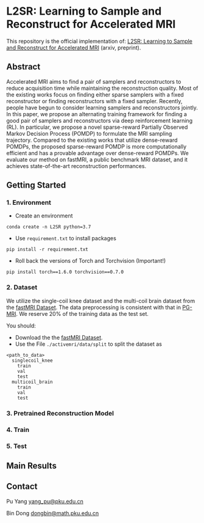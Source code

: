 # L2SR: Learning to Sample and Reconstruct for Accelerated MRI
This repository is the official implementation of: [L2SR: Learning to Sample and Reconstruct for Accelerated MRI](https://arxiv.org/abs/2212.02190) (arxiv, preprint).

## Abstract 
Accelerated MRI aims to find a pair of samplers and reconstructors to reduce acquisition time while maintaining the reconstruction quality. Most of the existing works focus on finding either sparse samplers with a fixed reconstructor or finding reconstructors with a fixed sampler. Recently, people have begun to consider learning samplers and reconstructors jointly. In this paper, we propose an alternating training framework for finding a good pair of samplers and reconstructors via deep reinforcement learning (RL). In particular, we propose a novel sparse-reward Partially Observed Markov Decision Process (POMDP) to formulate the MRI sampling trajectory. Compared to the existing works that utilize dense-reward POMDPs, the proposed sparse-reward POMDP is more computationally efficient and has a provable advantage over dense-reward POMDPs. We evaluate our method on fastMRI, a public benchmark MRI dataset, and it achieves state-of-the-art reconstruction performances.

## Getting Started

### 1. Environment
 - Create an environment
```
conda create -n L2SR python=3.7
```
 - Use `requirement.txt` to install packages
```
pip install -r requirement.txt
```
 - Roll back the versions of Torch and Torchvision (Important!)
```
pip install torch==1.6.0 torchvision==0.7.0
```

### 2. Dataset 
We utilize the single-coil knee dataset and the multi-coil brain dataset from the [fastMRI Dataset](https://fastmri.org/). The data preprocessing is consistent with that in [PG-MRI](https://github.com/Timsey/pg_mri). We reserve $20\%$ of the training data as the test set. 

You should:
 - Download the the [fastMRI Dataset](https://fastmri.org/).
 - Use the File `./activemri/data/split` to split the dataset as
```
<path_to_data>
  singlecoil_knee
    train
    val
    test
  multicoil_brain
    train
    val
    test
```

### 3. Pretrained Reconstruction Model

### 4. Train

### 5. Test


## Main Results

## Contact

Pu Yang [yang_pu@pku.edu.cn](mailto:yang_pu@pku.edu.cn)

Bin Dong [dongbin@math.pku.edu.cn](mailto:dongbin@math.pku.edu.cn)
